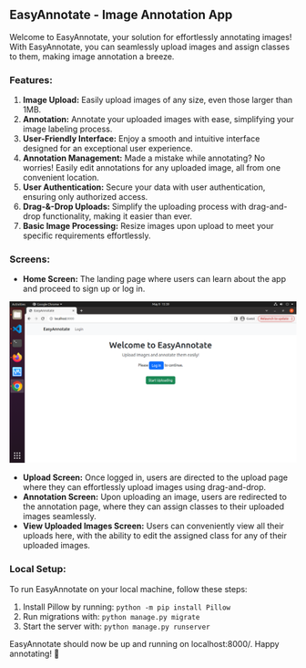 ## EasyAnnotate - Image Annotation App

Welcome to EasyAnnotate, your solution for effortlessly annotating images! With EasyAnnotate, you can seamlessly upload images and assign classes to them, making image annotation a breeze.

### Features:

1. **Image Upload:** Easily upload images of any size, even those larger than 1MB.
2. **Annotation:** Annotate your uploaded images with ease, simplifying your image labeling process.
3. **User-Friendly Interface:** Enjoy a smooth and intuitive interface designed for an exceptional user experience.
4. **Annotation Management:** Made a mistake while annotating? No worries! Easily edit annotations for any uploaded image, all from one convenient location.
5. **User Authentication:** Secure your data with user authentication, ensuring only authorized access.
6. **Drag-&-Drop Uploads:** Simplify the uploading process with drag-and-drop functionality, making it easier than ever.
7. **Basic Image Processing:** Resize images upon upload to meet your specific requirements effortlessly.

### Screens:

- **Home Screen:** The landing page where users can learn about the app and proceed to sign up or log in.

![Home Screen](https://github.com/somadattareddy/Image-Annotation-App/blob/main/SCREENS/Screenshot%20from%202024-05-09%2015-39-24.png)

- **Upload Screen:** Once logged in, users are directed to the upload page where they can effortlessly upload images using drag-and-drop.
- **Annotation Screen:** Upon uploading an image, users are redirected to the annotation page, where they can assign classes to their uploaded images seamlessly.
- **View Uploaded Images Screen:** Users can conveniently view all their uploads here, with the ability to edit the assigned class for any of their uploaded images.

### Local Setup:

To run EasyAnnotate on your local machine, follow these steps:

1. Install Pillow by running: `python -m pip install Pillow`
2. Run migrations with: `python manage.py migrate`
3. Start the server with: `python manage.py runserver`

EasyAnnotate should now be up and running on localhost:8000/. Happy annotating! 🚀
